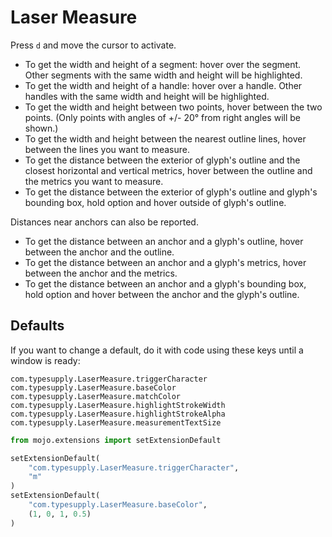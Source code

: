 # Laser Measure

Press `d` and move the cursor to activate.

- To get the width and height of a segment: hover over the segment.
  Other segments with the same width and height will be highlighted.
- To get the width and height of a handle: hover over a handle.
  Other handles with the same width and height will be highlighted.
- To get the width and height between two points, hover between the
  two points. (Only points with angles of +/- 20° from right angles
  will be shown.)
- To get the width and height between the nearest outline lines,
  hover between the lines you want to measure.
- To get the distance between the exterior of glyph's outline
  and the closest horizontal and vertical metrics, hover between
  the outline and the metrics you want to measure.
- To get the distance between the exterior of glyph's outline
  and glyph's bounding box, hold option and hover outside of
  glyph's outline.

Distances near anchors can also be reported.

- To get the distance between an anchor and a glyph's outline,
  hover between the anchor and the outline.
- To get the distance between an anchor and a glyph's metrics,
  hover between the anchor and the metrics.
- To get the distance between an anchor and a glyph's bounding
  box, hold option and hover between the anchor and the glyph's
  outline.

## Defaults

If you want to change a default, do it with code using these keys until a window is ready:

```
com.typesupply.LaserMeasure.triggerCharacter
com.typesupply.LaserMeasure.baseColor
com.typesupply.LaserMeasure.matchColor
com.typesupply.LaserMeasure.highlightStrokeWidth
com.typesupply.LaserMeasure.highlightStrokeAlpha
com.typesupply.LaserMeasure.measurementTextSize
```

```python
from mojo.extensions import setExtensionDefault

setExtensionDefault(
    "com.typesupply.LaserMeasure.triggerCharacter",
    "m"
)
setExtensionDefault(
    "com.typesupply.LaserMeasure.baseColor",
    (1, 0, 1, 0.5)
)
```